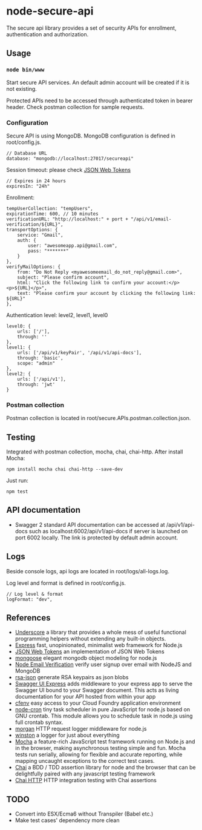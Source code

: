 # node-secure-api
The secure api library provides a set of security APIs for enrollment, authentication and authorization.

## Usage

### `node bin/www`

Start secure API services. An default admin account will be created if it is not existing.

Protected APIs need to be accessed through authenticated token in bearer header. Check postman collection for sample requests.

### Configuration
  
Secure API is using MongoDB. MongoDB configuration is defined in root/config.js.
````
// Database URL
database: "mongodb://localhost:27017/secureapi"
````
Session timeout: please check [JSON Web Tokens](https://github.com/auth0/node-jsonwebtoken)
````
// Expires in 24 hours
expiresIn: "24h"
````
Enrollment:
````
tempUserCollection: "tempUsers",
expirationTime: 600, // 10 minutes
verificationURL: "http://localhost:" + port + "/api/v1/email-verification/${URL}",
transportOptions: {
    service: "Gmail",
    auth: {
        user: "awesomeapp.api@gmail.com",
        pass: "*******"
    }
},
verifyMailOptions: {
    from: "Do Not Reply <myawesomeemail_do_not_reply@gmail.com>",
    subject: "Please confirm account",
    html: "Click the following link to confirm your account:</p><p>${URL}</p>",
    text: "Please confirm your account by clicking the following link: ${URL}"
},
````
Authentication level: level2, level1, level0
````
level0: {
    urls: ['/'],
    through: ''
},
level1: {
    urls: ['/api/v1/keyPair', '/api/v1/api-docs'],
    through: 'basic',
    scope: "admin"
},
level2: {
    urls: ['/api/v1'],
    through: 'jwt'
}
````
### Postman collection

Postman collection is located in root/secure.APIs.postman.collection.json.

## Testing
Integrated with postman collection, mocha, chai, chai-http. After install Mocha:
````
npm install mocha chai chai-http --save-dev

````
Just run:
````
npm test
````
## API documentation

* Swagger 2 standard API documentation can be accessed at /api/v1/api-docs such as localhost:6002/api/v1/api-docs if server is launched on port 6002 locally. The link is protected by default admin account.

## Logs

Beside console logs, api logs are located in root/logs/all-logs.log.

Log level and format is defined in root/config.js.
````
// Log level & format
logFormat: "dev",

````
## References
* [Underscore](http://underscorejs.org) a library that provides a whole mess of useful functional programming helpers without extending any built-in objects.
* [Express](https://expressjs.com) fast, unopinionated, minimalist web framework for Node.js
* [JSON Web Tokens](https://github.com/auth0/node-jsonwebtoken) an implementation of JSON Web Tokens
* [mongoose](http://mongoosejs.com) elegant mongodb object modeling for node.js 
* [Node Email Verification](https://github.com/whitef0x0/node-email-verification) verify user signup over email with NodeJS and MongoDB
* [rsa-json](https://github.com/substack/rsa-json) generate RSA keypairs as json blobs
* [Swagger UI Express](https://www.npmjs.com/package/swagger-ui-express) adds middleware to your express app to serve the Swagger UI bound to your Swagger document. This acts as living documentation for your API hosted from within your app
* [cfenv](https://github.com/cloudfoundry-community/node-cfenv) easy access to your Cloud Foundry application environment
* [node-cron](https://github.com/kelektiv/node-cron) tiny task scheduler in pure JavaScript for node.js based on GNU crontab. This module allows you to schedule task in node.js using full crontab syntax.
* [morgan](https://github.com/expressjs/morgan) HTTP request logger middleware for node.js
* [winston](https://github.com/winstonjs/winston) a logger for just about everything
* [Mocha](https://mochajs.org) a feature-rich JavaScript test framework running on Node.js and in the browser, making asynchronous testing simple and fun. Mocha tests run serially, allowing for flexible and accurate reporting, while mapping uncaught exceptions to the correct test cases.
* [Chai](http://www.chaijs.com) a BDD / TDD assertion library for node and the browser that can be delightfully paired with any javascript testing framework
* [Chai HTTP](https://github.com/chaijs/chai-http) HTTP integration testing with Chai assertions

## TODO
- Convert into ESX/Ecma6 without Transpiler (Babel etc.)
- Make test cases' dependency more clean
